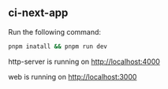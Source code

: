 ##  ci-next-app

Run the following command:
```sh
pnpm inatall && pnpm run dev
```
http-server is running on  [http://localhost:4000](http://localhost:4000)

web is running on [http://localhost:3000](http://localhost:3000)
